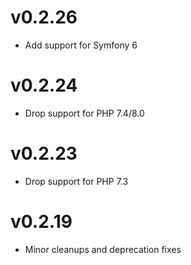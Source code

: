 # v0.2.26

* Add support for Symfony 6

# v0.2.24

* Drop support for PHP 7.4/8.0

# v0.2.23

* Drop support for PHP 7.3

# v0.2.19

* Minor cleanups and deprecation fixes